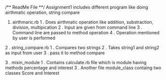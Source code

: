 /** ReadMe File **/
Assignment1 includes different program like doing airthmatic operation, string compare
	
1. airthmaric.rb
	1 . Does airthmatic operation like addition, substraction, division, multipication
	2 . Input are given from command line
	3 . Command line are passed to method operation
	4 . Operation mentioned by user is performed

2 . string_compare.rb
	1 . Compares two strings
	2 . Takes string1 and string2 as input from user
	3 . pass it to method compare
	
3 . mixin_module
	1 . Contains calculate.rb file which is module having methods percentage and interest
	3 . Another file module_class containg two classes Score and Interest

		
